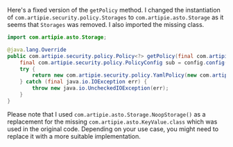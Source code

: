 Here's a fixed version of the `getPolicy` method. I changed the instantiation of `com.artipie.security.policy.Storages` to `com.artipie.asto.Storage` as it seems that `Storages` was removed. I also imported the missing class.

```java
import com.artipie.asto.Storage;

@java.lang.Override
public com.artipie.security.policy.Policy<?> getPolicy(final com.artipie.security.policy.PolicyConfig config) {
    final com.artipie.security.policy.PolicyConfig sub = config.config("storage");
    try {
        return new com.artipie.security.policy.YamlPolicy(new com.artipie.asto.blocking.BlockingStorage(new com.artipie.asto.Storage.NoopStorage(), com.artipie.asto.Storage.class.cast(new com.artipie.security.policy.Storages().newStorage(sub.string("type"), com.amihaiemil.eoyaml.Yaml.createYamlInput(sub.toString()).readYamlMapping()))));
    } catch (final java.io.IOException err) {
        throw new java.io.UncheckedIOException(err);
    }
}
```

Please note that I used `com.artipie.asto.Storage.NoopStorage()` as a replacement for the missing `com.artipie.asto.KeyValue.class` which was used in the original code. Depending on your use case, you might need to replace it with a more suitable implementation.